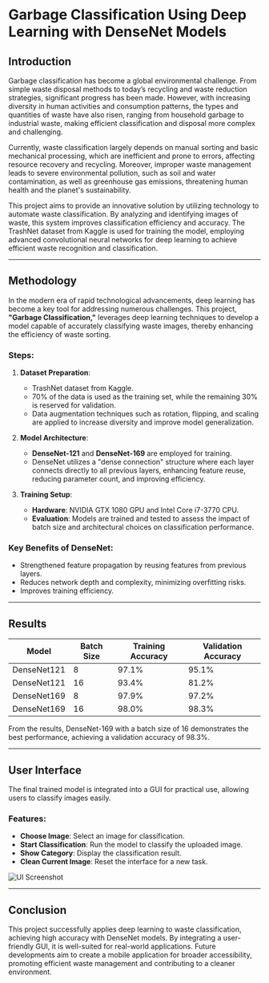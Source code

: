 # Garbage Classification Using Deep Learning with DenseNet Models

## Introduction  
Garbage classification has become a global environmental challenge. From simple waste disposal methods to today’s recycling and waste reduction strategies, significant progress has been made. However, with increasing diversity in human activities and consumption patterns, the types and quantities of waste have also risen, ranging from household garbage to industrial waste, making efficient classification and disposal more complex and challenging.

Currently, waste classification largely depends on manual sorting and basic mechanical processing, which are inefficient and prone to errors, affecting resource recovery and recycling. Moreover, improper waste management leads to severe environmental pollution, such as soil and water contamination, as well as greenhouse gas emissions, threatening human health and the planet's sustainability.

This project aims to provide an innovative solution by utilizing technology to automate waste classification. By analyzing and identifying images of waste, this system improves classification efficiency and accuracy. The TrashNet dataset from Kaggle is used for training the model, employing advanced convolutional neural networks for deep learning to achieve efficient waste recognition and classification.

---

## Methodology  
In the modern era of rapid technological advancements, deep learning has become a key tool for addressing numerous challenges. This project, **"Garbage Classification,"** leverages deep learning techniques to develop a model capable of accurately classifying waste images, thereby enhancing the efficiency of waste sorting.

### Steps:  
1. **Dataset Preparation**:  
   - TrashNet dataset from Kaggle.  
   - 70% of the data is used as the training set, while the remaining 30% is reserved for validation.  
   - Data augmentation techniques such as rotation, flipping, and scaling are applied to increase diversity and improve model generalization.

2. **Model Architecture**:  
   - **DenseNet-121** and **DenseNet-169** are employed for training.  
   - DenseNet utilizes a "dense connection" structure where each layer connects directly to all previous layers, enhancing feature reuse, reducing parameter count, and improving efficiency.

3. **Training Setup**:  
   - **Hardware**: NVIDIA GTX 1080 GPU and Intel Core i7-3770 CPU.  
   - **Evaluation**: Models are trained and tested to assess the impact of batch size and architectural choices on classification performance.  

### Key Benefits of DenseNet:  
- Strengthened feature propagation by reusing features from previous layers.  
- Reduces network depth and complexity, minimizing overfitting risks.  
- Improves training efficiency.  

---

## Results  

| Model       | Batch Size | Training Accuracy | Validation Accuracy |  
|-------------|------------|--------------------|----------------------|  
| DenseNet121 | 8          | 97.1%             | 95.1%               |  
| DenseNet121 | 16         | 93.4%             | 81.2%               |  
| DenseNet169 | 8          | 97.9%             | 97.2%               |  
| DenseNet169 | 16         | 98.0%             | 98.3%               |  

From the results, DenseNet-169 with a batch size of 16 demonstrates the best performance, achieving a validation accuracy of 98.3%.

---

## User Interface  

The final trained model is integrated into a GUI for practical use, allowing users to classify images easily.  

### Features:  
- **Choose Image**: Select an image for classification.  
- **Start Classification**: Run the model to classify the uploaded image.  
- **Show Category**: Display the classification result.  
- **Clean Current Image**: Reset the interface for a new task.

![UI Screenshot](images/ui_example.png)

---

## Conclusion  
This project successfully applies deep learning to waste classification, achieving high accuracy with DenseNet models. By integrating a user-friendly GUI, it is well-suited for real-world applications. Future developments aim to create a mobile application for broader accessibility, promoting efficient waste management and contributing to a cleaner environment.

